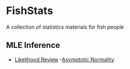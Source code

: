 
<!-- README.md is generated from README.Rmd. Please edit that file -->

# FishStats

<!-- badges: start -->
<!-- badges: end -->

A collection of statistics materials for fish people

## MLE Inference

- [Likelihood
  Review](https://andrea-havron-noaa.github.io/FishStats/docs/Likelihood_Review.html)
  -[Asymptotic
  Normality](https://andrea-havron-noaa.github.io/FishStats/docs/Asymptotic_Normality.html)
